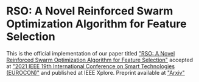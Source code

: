 # RSO: A Novel Reinforced Swarm Optimization Algorithm for Feature Selection
This is the official implementation of our paper titled ["RSO: A Novel Reinforced Swarm Optimization Algorithm for Feature Selection"](https://ieeexplore.ieee.org/document/9535639) accepted at ["2021 IEEE 19th International Conference on Smart Technologies (EUROCON)"](https://eurocon2021.org/) and published at IEEE Xplore. Preprint available at ["Arxiv"](https://arxiv.org/abs/2107.14199)



